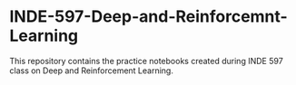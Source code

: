 # INDE-597-Deep-and-Reinforcemnt-Learning
This repository contains the practice notebooks created during INDE 597 class on Deep and Reinforcement Learning. 

